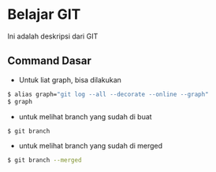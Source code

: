 # Belajar GIT
Ini adalah deskripsi dari GIT


## Command Dasar
- Untuk liat graph, bisa dilakukan 
```bash
$ alias graph="git log --all --decorate --online --graph"
$ graph
```
- untuk melihat branch yang sudah di buat
```bash
$ git branch
```
- untuk melihat branch yang sudah di merged
```bash
$ git branch --merged
```
